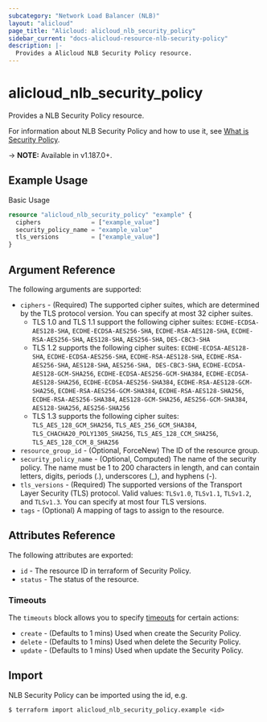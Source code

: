 ```yaml
---
subcategory: "Network Load Balancer (NLB)"
layout: "alicloud"
page_title: "Alicloud: alicloud_nlb_security_policy"
sidebar_current: "docs-alicloud-resource-nlb-security-policy"
description: |-
  Provides a Alicloud NLB Security Policy resource.
---
```


# alicloud\_nlb\_security\_policy

Provides a NLB Security Policy resource.

For information about NLB Security Policy and how to use it, see [What is Security Policy](https://www.alibabacloud.com/help/en/server-load-balancer/latest/createsecuritypolicy-nlb).

-> **NOTE:** Available in v1.187.0+.

## Example Usage

Basic Usage

```terraform
resource "alicloud_nlb_security_policy" "example" {
  ciphers              = ["example_value"]
  security_policy_name = "example_value"
  tls_versions         = ["example_value"]
}
```

## Argument Reference

The following arguments are supported:

* `ciphers` - (Required) The supported cipher suites, which are determined by the TLS protocol version. You can specify at most 32 cipher suites.
  - TLS 1.0 and TLS 1.1 support the following cipher suites: `ECDHE-ECDSA-AES128-SHA`, `ECDHE-ECDSA-AES256-SHA`, `ECDHE-RSA-AES128-SHA`, `ECDHE-RSA-AES256-SHA`, `AES128-SHA`, `AES256-SHA`, `DES-CBC3-SHA`
  - TLS 1.2 supports the following cipher suites: `ECDHE-ECDSA-AES128-SHA`, `ECDHE-ECDSA-AES256-SHA`, `ECDHE-RSA-AES128-SHA`, `ECDHE-RSA-AES256-SHA`, `AES128-SHA`, `AES256-SHA, DES-CBC3-SHA`, `ECDHE-ECDSA-AES128-GCM-SHA256`, `ECDHE-ECDSA-AES256-GCM-SHA384`, `ECDHE-ECDSA-AES128-SHA256`, `ECDHE-ECDSA-AES256-SHA384`, `ECDHE-RSA-AES128-GCM-SHA256`, `ECDHE-RSA-AES256-GCM-SHA384`, `ECDHE-RSA-AES128-SHA256`, `ECDHE-RSA-AES256-SHA384`, `AES128-GCM-SHA256`, `AES256-GCM-SHA384`, `AES128-SHA256`, `AES256-SHA256`
  - TLS 1.3 supports the following cipher suites: `TLS_AES_128_GCM_SHA256`, `TLS_AES_256_GCM_SHA384`, `TLS_CHACHA20_POLY1305_SHA256`, `TLS_AES_128_CCM_SHA256`, `TLS_AES_128_CCM_8_SHA256`
* `resource_group_id` - (Optional, ForceNew) The ID of the resource group.
* `security_policy_name` - (Optional, Computed) The name of the security policy. The name must be 1 to 200 characters in length, and can contain letters, digits, periods (.), underscores (_), and hyphens (-).
* `tls_versions` - (Required) The supported versions of the Transport Layer Security (TLS) protocol. Valid values: `TLSv1.0`, `TLSv1.1`, `TLSv1.2`, and `TLSv1.3`. You can specify at most four TLS versions.
* `tags` - (Optional) A mapping of tags to assign to the resource.

## Attributes Reference

The following attributes are exported:

* `id` - The resource ID in terraform of Security Policy. 
* `status` - The status of the resource.

### Timeouts

The `timeouts` block allows you to specify [timeouts](https://www.terraform.io/docs/configuration-0-11/resources.html#timeouts) for certain actions:

* `create` - (Defaults to 1 mins) Used when create the Security Policy.
* `delete` - (Defaults to 1 mins) Used when delete the Security Policy.
* `update` - (Defaults to 1 mins) Used when update the Security Policy.

## Import

NLB Security Policy can be imported using the id, e.g.

```
$ terraform import alicloud_nlb_security_policy.example <id>
```